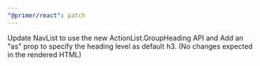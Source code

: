 ```yaml
---
"@primer/react": patch
---
```


Update NavList to use the new ActionList.GroupHeading API and Add an "as" prop to specify the heading level as default h3. (No changes expected in the rendered HTML)
